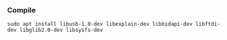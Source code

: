 

### Compile

    sudo apt install libusb-1.0-dev libexplain-dev libhidapi-dev libftdi-dev libglib2.0-dev libsysfs-dev
    
    